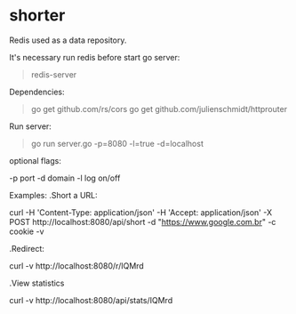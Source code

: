 # shorter

Redis used as a data repository.

It's necessary run redis before start go server:

> redis-server

Dependencies:

> go get github.com/rs/cors
> go get github.com/julienschmidt/httprouter

Run server:

> go run server.go -p=8080 -l=true -d=localhost

optional flags:

-p port
-d domain
-l log on/off

Examples:
.Short a URL:

curl -H 'Content-Type: application/json' -H 'Accept: application/json' -X POST http://localhost:8080/api/short -d  "https://www.google.com.br" -c cookie -v

.Redirect:

curl -v http://localhost:8080/r/IQMrd

.View statistics

curl -v http://localhost:8080/api/stats/IQMrd
